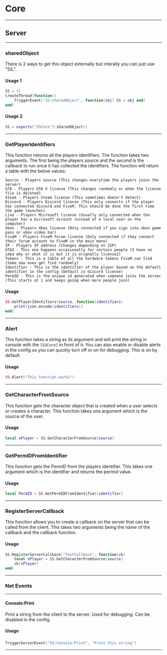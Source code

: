 # Core

---

## Server

---

### sharedObject

There is 2 ways to get this object externally but interally you can just use "SS.".

#### Usage 1

```lua
SS = {}
CreateThread(function()
	TriggerEvent('SS:sharedObject', function(obj) SS = obj end)
end)
```

#### Usage 2

```lua
SS = exports["SSCore"]:sharedObject()
```

---

### GetPlayerIdentifiers

This function returns all the players identifiers. The function takes two arguments. The first being the players source and the second is the callback to run once it has collected the identifiers. The function will return a table with the below values:

```
Source - Players source (This changes everytime the players joins the server)
GTA - Players GTA V license (This changes randomly or when the license file is deleted)
Steam - Players Steam license (This sometimes doesn't detect)
Discord - Players Discord license (This only connects if the player has connected discord and FiveM. This should be done the first time the game launches)
Live - Players Microsoft license (Usually only connected when the player has a microsoft account instead of a local user on the computer)
Xbox - Players Xbox license (Only connected if you sign into xbox game pass or xbox video bar)
FiveM - Players FiveM forum license (Only connected if they connect their forum account to FiveM in the main menu)
IP - Players IP address (Changes depending on ISP)
GTA2 - This one happens occasionally for certain people (I have no idea why or what it is but it is orignally license2)
Tokens - This is a table of all the hardware tokens FiveM can find (Some new ones get find randomly)
Identifier - This is the identifier of the player based on the default identifier in the config (Default is discord license)
PermID - This is the unique id generated when someone joins the server (This starts at 1 and keeps going when more people join)
```

#### Usage

```lua
SS.GetPlayerIdentifiers(source, function(identifiers)
	print(json.encode(identifiers))
end)
```

---

### Alert

This function takes a string as its argument and will print the string in console with the `[SSCore]` in front of it. You can also enable or disable alerts in the config so you can quickly turn off or on for debugging. This is on by default.

#### Usage

```lua
SS.Alert("This function works")
```

---

### GetCharacterFromSource

This function gets the character object that is created when a user selects or creates a character. This function takes one argument which is the source of the user.

#### Usage

```lua
local xPlayer = SS.GetCharacterFromSource(source)
```

---

### GetPermIDFromIdentifier

This function gets the PermID from the players identifier. This takes one argument which is the identifier and returns the permid value.

#### Usage

```lua
local PermID = SS.GetPermIDFromIdentifier(identifier)
```

---

### RegisterServerCallback

This function allows you to create a callback on the server that can be called from the client. This takes two arguments being the name of the callback and the callback function.

#### Usage

```lua
SS.RegisterServerCallback("TestCallback", function(cb)
	local xPlayer = SS.GetCharacterFromSource(source)
	cb(xPlayer)
end)
```

---

### Net Events

---

#### Console:Print

Print a string from the client to the server. Used for debugging. Can be disabled in the config.

##### Usage

```lua
TriggerServerEvent("SS:Console:Print", "Print this string")
```

---
